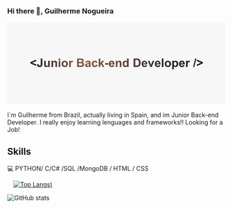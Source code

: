 ### Hi there 👋, Guilherme Nogueira
![Junior Back-end Developer](https://github.com/guilher95/guilher95/blob/main/JrBackendv2.png)

I´m Guilherme from Brazil, actually living in Spain, and im Junior Back-end Developer. I really enjoy learning lenguages and frameworks!!
Looking for a Job!

## Skills
:computer: PYTHON/ C/C# /SQL /MongoDB  / HTML / CSS


 


 [![Top Langs](https://github-readme-stats.vercel.app/api/top-langs/?username=guilher95&layout=compact))](https://github.com/anuraghazra/github-readme-stats)

![GitHub stats](https://github-readme-stats.vercel.app/api?username=guilher95&show_icons=true&)  



